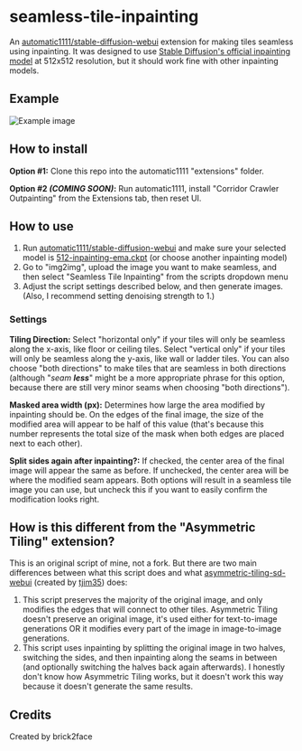 # seamless-tile-inpainting
An [automatic1111/stable-diffusion-webui](https://github.com/AUTOMATIC1111/stable-diffusion-webui) extension for making tiles seamless using inpainting. It was designed to use [Stable Diffusion's official inpainting model](https://huggingface.co/stabilityai/stable-diffusion-2-inpainting/blob/main/512-inpainting-ema.ckpt) at 512x512 resolution, but it should work fine with other inpainting models.

## Example
![Example image](example-image.png)

## How to install

**Option #1:** Clone this repo into the automatic1111 "extensions" folder.

**Option #2 *(COMING SOON)*:** Run automatic1111, install "Corridor Crawler Outpainting" from the Extensions tab, then reset UI.

## How to use
1. Run [automatic1111/stable-diffusion-webui](https://github.com/AUTOMATIC1111/stable-diffusion-webui) and make sure your selected model is [512-inpainting-ema.ckpt](https://huggingface.co/stabilityai/stable-diffusion-2-inpainting/blob/main/512-inpainting-ema.ckpt) (or choose another inpainting model)
2. Go to "img2img", upload the image you want to make seamless, and then select "Seamless Tile Inpainting" from the scripts dropdown menu
3. Adjust the script settings described below, and then generate images. (Also, I recommend setting denoising strength to 1.)

### Settings

**Tiling Direction:** Select "horizontal only" if your tiles will only be seamless along the x-axis, like floor or ceiling tiles. Select "vertical only" if your tiles will only be seamless along the y-axis, like wall or ladder tiles. You can also choose "both directions" to make tiles that are seamless in both directions (although "*seam* ***less***" might be a more appropriate phrase for this option, because there are still very minor seams when choosing "both directions").

**Masked area width (px):** Determines how large the area modified by inpainting should be. On the edges of the final image, the size of the modified area will appear to be half of this value (that's because this number represents the total size of the mask when both edges are placed next to each other).

**Split sides again after inpainting?:** If checked, the center area of the final image will appear the same as before. If unchecked, the center area will be where the modified seam appears. Both options will result in a seamless tile image you can use, but uncheck this if you want to easily confirm the modification looks right.

## How is this different from the "Asymmetric Tiling" extension?
This is an original script of mine, not a fork. But there are two main differences between what this script does and what [asymmetric-tiling-sd-webui](https://github.com/tjm35/asymmetric-tiling-sd-webui) (created by [tjim35](https://github.com/tjm35)) does:

1. This script preserves the majority of the original image, and only modifies the edges that will connect to other tiles. Asymmetric Tiling doesn't preserve an original image, it's used either for text-to-image generations OR it modifies every part of the image in image-to-image generations.
2. This script uses inpainting by splitting the original image in two halves, switching the sides, and then inpainting along the seams in between (and optionally switching the halves back again afterwards). I honestly don't know how Asymmetric Tiling works, but it doesn't work this way because it doesn't generate the same results.

## Credits

Created by brick2face

